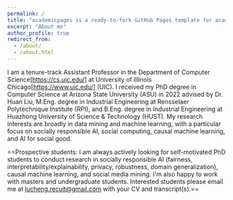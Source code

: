 ```yaml
---
permalink: /
title: "academicpages is a ready-to-fork GitHub Pages template for academic personal websites"
excerpt: "About me"
author_profile: true
redirect_from: 
  - /about/
  - /about.html
---
```


I am a tenure-track Assistant Professor in the Department of Computer Science[https://cs.uic.edu/] at University of Illinois Chicago[https://www.uic.edu/] (UIC). I received my PhD degree in Computer Science at Arizona State University (ASU) in 2022 advised by Dr. Huan Liu, M.Eng. degree in Industrial Engineering at Rensselaer Polytechnique Institute (RPI), and B.Eng. degree in Industrial Engineering at Huazhong University of Science & Technology (HUST). My research interests are broadly in data mining and machine learning, with a particular focus on socially responsible AI, social computing, causal machine learning, and AI for social good.

==Prospective students: I am always actively looking for self-motivated PhD students to conduct research in socially responsible AI (fairness, interpretability/explainability, privacy, robustness, domain generalization), causal machine learning, and social media mining. I'm also happy to work with masters and undergraduate students. Interested students please email me at lucheng.recuit@gmail.com with your CV and transcript(s).==


